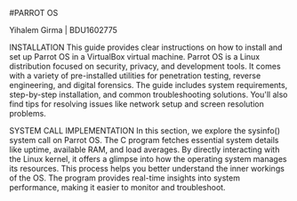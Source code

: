 #PARROT OS

Yihalem Girma | BDU1602775

INSTALLATION
This guide provides clear instructions on how to install and set up Parrot OS in a VirtualBox virtual machine. Parrot OS is a Linux distribution focused on security, privacy, and development tools. It comes with a variety of pre-installed utilities for penetration testing, reverse engineering, and digital forensics. The guide includes system requirements, step-by-step installation, and common troubleshooting solutions. You'll also find tips for resolving issues like network setup and screen resolution problems.

SYSTEM CALL IMPLEMENTATION
In this section, we explore the sysinfo() system call on Parrot OS. The C program fetches essential system details like uptime, available RAM, and load averages. By directly interacting with the Linux kernel, it offers a glimpse into how the operating system manages its resources. This process helps you better understand the inner workings of the OS. The program provides real-time insights into system performance, making it easier to monitor and troubleshoot.
